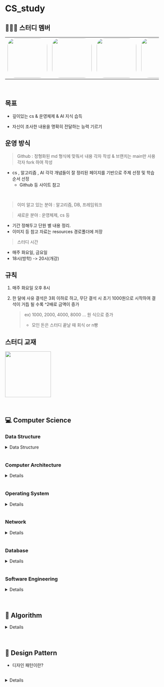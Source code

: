 # CS_study


## 👨‍👦‍👦 스터디 멤버

<table>
 <tr>
    <td align="center"><a href="https://github.com/yun73"><img src="https://avatars.githubusercontent.com/yun73" width="130px;" style="border-radius:20%;" alt=""></a></td>
    <td align="center"><a href="https://github.com/jgh05168"><img src="https://avatars.githubusercontent.com/jgh05168" width="130px;" style="border-radius:20%;" alt=""></a></td>
    <td align="center"><a href="https://github.com/seonggwon98"><img src="https://avatars.githubusercontent.com/seonggwon98" width="130px;"  style="border-radius:20%;" alt=""></a></td>
    <td align="center"><a href="https://github.com/minzzikang"><img src="https://avatars.githubusercontent.com/minzzikang" width="130px;" style="border-radius:20%;" alt=""></a></td>
    <td align="center"><a href="https://github.com/minwookkim115"><img src="https://avatars.githubusercontent.com/minwookkim115" width="130px;" style="border-radius:20%;" alt=""></a></td>
    <td align="center"><a href="https://github.com/muncheolhwan"><img src="https://avatars.githubusercontent.com/muncheolhwan" width="130px;" style="border-radius:20%;" alt=""></a></td>
    <td align="center"><a href="https://github.com/jjaehong"><img src="https://avatars.githubusercontent.com/jjaehong" width="130px;" style="border-radius:20%;" alt=""></a></td>
  </tr>
</table>

<br/>


## 목표

- 깊이있는 cs & 운영체제 & AI 지식 습득

- 자신이 조사한 내용을 명확히 전달하는 능력 기르기


## 운영 방식

> Github : 정형화된 md 형식에 맞춰서 내용 각자 작성 & 브랜치는 main만 사용 <br>
> 각자 fork 하여 작성


- cs , 알고리즘 , AI 각각 개념들이 잘 정리된 페이지를 기반으로 주제 선정 및 학습 순서 선정
  - Github 등 사이트 참고

<br>


> 이미 알고 있는 분야 : 알고리즘, DB, 프레임워크

> 새로운 분야 : 운영체제, cs 등
 - 기간 정해두고 단원 별 내용 정리. 
 - 이미지 등 참고 자료는 resources 경로폴더에 저장

> 스터디 시간
- 매주 화요일, 금요일
- 18시(방학) -> 20시(개강)

## 규칙

1. 매주 화요일 오후 8시

2. 한 달에 사유 결석은 3회 이하로 하고, 무단 결석 시 초기 1000원으로 시작하여 결석이 거듭 될 수록 ^2배로 금액이 증가

    > ex) 1000, 2000, 4000, 8000 ... 원 식으로 증가
    > - 모인 돈은 스터디 끝날 때 회식 or n빵

## 스터디 교재
<a href="https://www.gilbut.co.kr/book/view?bookcode=BN003386"><img src="https://gimg.gilbut.co.kr/book/BN003386/rn_view_BN003386.jpg" width="150px"></a>

<br>

## 💻 Computer Science

### Data Structure
<details>
<summary>Data Structure</summary>
<div markdown="1">

|회차|강의내용|발표자|
| ------ | ------ | ------ |
||[강의개요](/Computer%20Science/Data%20Structure/README.md)|[자료구조 참고강의](https://www.youtube.com/playlist?list=PLsMufJgu5933ZkBCHS7bQTx0bncjwi4PK)||
||[Array](/Computer%20Science/Data%20Structure/Array.md)|이윤형|
||[LinkedList]()||
||[Array & ArrayList & LinkedList]()||
||[스택(Stack) & 큐(Queue)](/Computer%20Science/Data%20Structure/Stack%20%26%20Queue.md)|승재홍|
||[힙(Heap)](/Computer%20Science/Data%20Structure/Heap.md)|김민욱|
||[트리(Tree)](/Computer%20Science/Data%20Structure/Tree.md)|전규훈|
||[이진탐색트리(Binary Search Tree)]()||
||[해시(Hash)](/Computer%20Science/Data%20Structure/Hash.md)|강민지|
||[트라이(Trie)](/Computer%20Science/Data%20Structure/Trie.md)|문철환|
||[B-Tree & B+Tree](/Computer%20Science/Data%20Structure/B%20Tree%20%26%20B%2B%20Tree.md)|강성권|

</div>
</details>



<br>

### Computer Architecture

<details>
<div markdown="1">

|회차|강의내용|발표자|
| ------ | ------ | ------ |
|0| [강의 개요](/Computer%20Science/Computer%20Architecture/readme.md) ||
|1| [컴퓨터구조](/Computer%20Science/Computer%20Architecture/ch_01.컴퓨터구조.md) |이윤형|
|2| [데이터](/Computer%20Science/Computer%20Architecture/ch_02.데이터.md) |이윤형|
|3| [명령어](/Computer%20Science/Computer%20Architecture/ch_03.명령어.md) |이윤형|
|4| [cpu작동원리](/Computer%20Science/Computer%20Architecture/ch_04.CPU%20작동원리.md) |이윤형|
|5| [CPU 성능 향상 기법](/Computer%20Science/Computer%20Architecture/ch_05.CPU%20성능%20향상%20기법.md) |강민지|
|6| [메모리와 캐시 메모리]() ||
|7| [보조기억장치]() ||
|8| [입출력장치](/Computer%20Science/Computer%20Architecture/ch_08.입출력장치.md) |강성권|
|9| [운영체제 시작하기]() ||
|10| [프로세스와 스레드]() ||
|11| [CPU 스케줄링]() |강성권|
|12| [프로세스 동기화](/Computer%20Science/Computer%20Architecture/ch_12.프로세스%20동기화.md) |김민욱|
|13| [교착 상태]() |강민지|
|14| [가상 메모리]() |문철환|
|15| [파일 시스템](Computer%20Science\Computer%20Architecture\ch_15.%20파일%20시스템.md) |전규훈|

</div>
</details>



<br>

### Operating System
<details>
<div markdown="1">

|회차|강의내용|발표자|
| ------ | ------ | ------ | ------ |
| |[강의 개요]() |||
|1| [1, 2장 운영체제 개요 및 컴퓨터시스템의 구조](운영체제/1,-2장-운영체제-개요-및-컴퓨터시스템의-구조.md) | ||
|1| [3장 프로세스](운영체제/3장-프로세스.md) | ||
|1| [4장 프로세스 관리](운영체제/4장-프로세스-관리.md) | ||
|1| [5장 CPU 스케쥴링](운영체제/5장-CPU-스케쥴링.md) | ||
|1| [6장 프로세스 동기화](운영체제/6장-프로세스-동기화.md) || |
|1| [7장 교착상태](운영체제/7장-교착상태.md) | ||
|2| [8장 메모리 관리](운영체제/8장-메모리-관리.md)| | |
|2| [9장 가상 메모리](운영체제/9장-가상-메모리.md) || |
|2| [10, 11장 파일 시스템과 구현](운영체제/10,-11장-파일-시스템과-구현.md) | ||
|2| [12장 디스크 관리 및 스케쥴링](운영체제/12장-디스크-관리-및-스케쥴링.md) | ||

</div>
</details>



<br>


### Network
<details>
<div markdown="1">

|회차|강의내용|발표자|
| ------ | ------ | ------ |
| | [강의개요](/Computer%20Science/Network) ||
|1| [1, 2장 네트워크와 모델](네트워크/1,-2장-네트워크와-모델.md) ||
|2| [3장 데이터 통신](네트워크/3장-데이터-통신.md) ||
|3| [4장 IP 주소](네트워크/4장-IP-주소.md) ||
|4| [5장 ARP 프로토콜](/Computer%20Science/Network/5장-ARP-프로토콜.md) |김민욱|
|5| [6장 IPv4, ICMP 프로토콜](네트워크/6장-IPv4,-ICMP-프로토콜.md) ||
|6| [7장 전송계층 및 포트](네트워크/7장-전송계층-및-포트.md) ||
|7| [8장 UDP 비연결지향형](네트워크/8장-UDP-비연결지향형.md) ||
|8| [9장 TCP 연결지향형](네트워크/9장-TCP-연결지향형.md) ||
|9| [10장 NAT와 포트포워딩](네트워크/10장-NAT와-포트포워딩.md) ||
|10| [11장 HTTP 프로토콜](네트워크/11장-HTTP-프로토콜.md) ||

</div>
</details>


<br>

### Database

<details>
<div markdown="1">

|회차|강의내용|발표자|참여자|
| ------ | ------ | ------ | ------ |
||[강의개요]()||||
||[키(Key) 정리]()|||
||[SQL - JOIN]()|||
||[SQL Injection]()|||
||[SQL vs NoSQL]()|||
||[정규화(Normalization)]()|||
||[이상(Anomaly)]()|||
||[인덱스(INDEX)]()|||
||[트랜잭션(Transaction)]()|||
||[트랜잭션 격리 수준(Transaction Isolation Level)]()|||
||[저장 프로시저(Stored PROCEDURE)]()|||
||[레디스(Redis)]()|||

</div>
</details>



<br>

### Software Engineering

<details>
<div markdown="1">

|회차|강의내용|발표자|참여자|
| ------ | ------ | ------ | ------ |
| |[강의 개요]() |||
|| [클린코드 & 리팩토링]() / [클린코드 & 시큐어코딩]() |||
|| [TDD(Test Driven Development)]() |||
|| [애자일(Agile) 정리1]() / [애자일(Agile) 정리2]() |||
|| [객체 지향 프로그래밍(Object-Oriented Programming)]() |||
|| [함수형 프로그래밍(Fuctional Programming)]() |||
|| [데브옵스(DevOps)]() |||
|| [서드 파티(3rd party)란?]() |||
|| [마이크로서비스 아키텍처(MSA)]() |||

</div>
</details>


  

<br>

<br>

## 🔑 Algorithm

<details>
<div markdown="1">

|회차|강의내용|발표자|참여자|
| ------ | ------ | ------ | ------ |
| | [강의 개요]() |||
|| [거품 정렬(Bubble Sort)]() |||
|| [선택 정렬(Selection Sort)]() |||
|| [삽입 정렬(Insertion Sort)]() |||
|| [퀵 정렬(Quick Sort)]() |||
|| [병합 정렬(Merge Sort)]() |||
|| [힙 정렬(Heap Sort)]() |||
|| [기수 정렬(Radix Sort)]() |||
|| [계수 정렬(Count Sort)]() |||
|| [이분 탐색(Binary Search)]() |||
|| [해시 테이블 구현]() |||
|| [DFS & BFS]() |||
|| [최장 증가 수열(LIS)]() |||
|| [최소 공통 조상(LCA)]() |||
|| [동적 계획법(Dynamic Programming)]() |||
|| [다익스트라(Dijkstra) 알고리즘]() |||
|| [비트마스크(BitMask)]() |||

</div>
</details>



<br>


<br>

## 📌 Design Pattern

* 디자인 패턴이란?
<br>

<details>
<div markdown="1">

|회차|강의내용|발표자|참여자|
| ------ | ------ | ------ | ------ |
| |[강의 개요]() |||
|1|[생성 패턴]() |||
| |[Builder]() |||
| |[Prototype]() |||
| |[Factory Method]() |||
| |[Abstract Factory]() |||
| |[Singleton]() |||
|2| [구조 패턴]()|||
| | [Bridge]() |||
| | [Decorator]() |||
| | [Facade]() |||
| | [Flyweight]() |||
| | [Proxy]() |||
| | [Composite]() |||
| | [Adapter]() |||
|3| [행위 패턴]() |||
| | [Interpreter]() |||
| | [Template Method]() |||
| | [Chain of Responsibillity]() |||
| | [Command]() |||
| | [Iterator]() |||
| | [Mediator]() |||
| | [Memento]() |||
| | [Observer]() |||
| | [State]() |||
| | [Strategy]() |||
| | [Visitor]() |||

</div>
</details>



 
